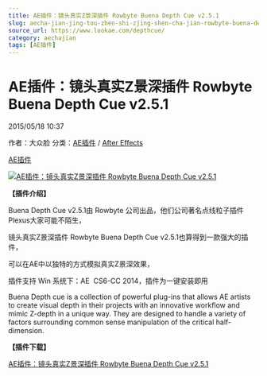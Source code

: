 ```yaml
---
title: AE插件：镜头真实Z景深插件 Rowbyte Buena Depth Cue v2.5.1
slug: aecha-jian-jing-tou-zhen-shi-zjing-shen-cha-jian-rowbyte-buena-depth-cue-v2-5-1
source_url: https://www.lookae.com/depthcue/
category: aechajian
tags: [AE插件]
---
```

# AE插件：镜头真实Z景深插件 Rowbyte Buena Depth Cue v2.5.1

2015/05/18 10:37

作者：大众脸
分类：[AE插件](https://www.lookae.com/after-effects/aechajian/) / [After Effects](https://www.lookae.com/after-effects/)

[AE插件](https://www.lookae.com/tag/ae%e6%8f%92%e4%bb%b6/)

[![AE插件：镜头真实Z景深插件 Rowbyte Buena Depth Cue v2.5.1](https://www.lookae.com/wp-content/uploads/2015/05/Depth-Cue-.jpg "AE插件：镜头真实Z景深插件 Rowbyte Buena Depth Cue v2.5.1-LookAE.com")](https://www.lookae.com/wp-content/uploads/2015/05/Depth-Cue-.jpg)

**【插件介绍】**

Buena Depth Cue v2.5.1由 Rowbyte 公司出品，他们公司著名点线粒子插件Plexus大家可能不陌生，

镜头真实Z景深插件 Rowbyte Buena Depth Cue v2.5.1也算得到一款强大的插件，

可以在AE中以独特的方式模拟真实Z景深效果，

插件支持 Win 系统下：AE  CS6-CC 2014，插件为一键安装即用

Buena Depth cue is a collection of powerful plug-ins that allows AE artists to create visual depth in their projects with an innovative workflow and mimic Z-depth in a unique way. They are designed to handle a variety of factors surrounding common sense manipulation of the critical half-dimension.

**【插件下载】**

[AE插件：镜头真实Z景深插件 Rowbyte Buena Depth Cue v2.5.1](https://www.400gb.com/file/94406492)
